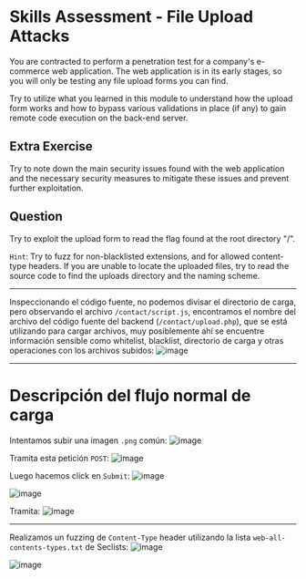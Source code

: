 # Skills Assessment - File Upload Attacks

You are contracted to perform a penetration test for a company's e-commerce web application. The web application is in its early stages, so you will only be testing any file upload forms you can find.

Try to utilize what you learned in this module to understand how the upload form works and how to bypass various validations in place (if any) to gain remote code execution on the back-end server.

## Extra Exercise

Try to note down the main security issues found with the web application and the necessary security measures to mitigate these issues and prevent further exploitation.

## Question

Try to exploit the upload form to read the flag found at the root directory "/".

`Hint`: Try to fuzz for non-blacklisted extensions, and for allowed content-type headers. If you are unable to locate the uploaded files, try to read the source code to find the uploads directory and the naming scheme.

---


Inspeccionando el código fuente, no podemos divisar el directorio de carga, pero observando el archivo `/contact/script.js`, encontramos el nombre del archivo del código fuente del backend (`/contact/upload.php`), que se está utilizando para cargar archivos, muy posiblemente ahí se encuentre información sensible como whitelist, blacklist, directorio de carga y otras operaciones con los archivos subidos:
![image](https://github.com/user-attachments/assets/34f321bd-57b0-4bf0-a5e3-1345f66eca53)

---

# Descripción del flujo normal de carga

Intentamos subir una imagen `.png` común:
![image](https://github.com/user-attachments/assets/929f061e-e5a8-451c-85af-ae684324681a)

Tramita esta petición `POST`:
![image](https://github.com/user-attachments/assets/610d2f51-cfd3-4602-838f-3e67f2eb812c)

Luego hacemos click en `Submit`:
![image](https://github.com/user-attachments/assets/d71ffabf-9610-4a68-970f-f67e019b7bb9)

![image](https://github.com/user-attachments/assets/955d45b7-8222-4d26-a268-86de780d2b15)

Tramita:
![image](https://github.com/user-attachments/assets/975adcae-a4b4-4c3a-993f-1aa855a08f6d)

---


Realizamos un fuzzing de `Content-Type` header utilizando la lista `web-all-contents-types.txt` de Seclists:
![image](https://github.com/user-attachments/assets/e08acc07-264f-43bb-97a1-58d917560eaf)


![image](https://github.com/user-attachments/assets/3d07536c-0b40-45b4-b696-56c0d83b72fb)

